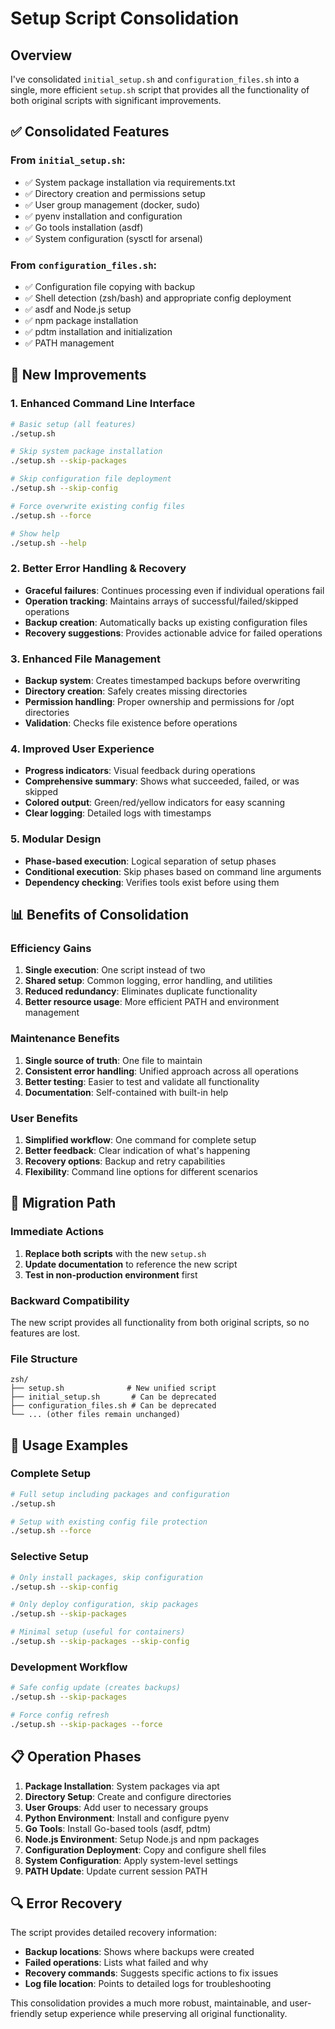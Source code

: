# Setup Script Consolidation

## Overview

I've consolidated `initial_setup.sh` and `configuration_files.sh` into a single, more efficient `setup.sh` script that provides all the functionality of both original scripts with significant improvements.

## ✅ **Consolidated Features**

### From `initial_setup.sh`:
- ✅ System package installation via requirements.txt
- ✅ Directory creation and permissions setup  
- ✅ User group management (docker, sudo)
- ✅ pyenv installation and configuration
- ✅ Go tools installation (asdf)
- ✅ System configuration (sysctl for arsenal)

### From `configuration_files.sh`:
- ✅ Configuration file copying with backup
- ✅ Shell detection (zsh/bash) and appropriate config deployment
- ✅ asdf and Node.js setup
- ✅ npm package installation
- ✅ pdtm installation and initialization
- ✅ PATH management

## 🚀 **New Improvements**

### 1. **Enhanced Command Line Interface**
```bash
# Basic setup (all features)
./setup.sh

# Skip system package installation
./setup.sh --skip-packages

# Skip configuration file deployment
./setup.sh --skip-config

# Force overwrite existing config files
./setup.sh --force

# Show help
./setup.sh --help
```

### 2. **Better Error Handling & Recovery**
- **Graceful failures**: Continues processing even if individual operations fail
- **Operation tracking**: Maintains arrays of successful/failed/skipped operations
- **Backup creation**: Automatically backs up existing configuration files
- **Recovery suggestions**: Provides actionable advice for failed operations

### 3. **Enhanced File Management**
- **Backup system**: Creates timestamped backups before overwriting
- **Directory creation**: Safely creates missing directories
- **Permission handling**: Proper ownership and permissions for /opt directories
- **Validation**: Checks file existence before operations

### 4. **Improved User Experience**
- **Progress indicators**: Visual feedback during operations
- **Comprehensive summary**: Shows what succeeded, failed, or was skipped
- **Colored output**: Green/red/yellow indicators for easy scanning
- **Clear logging**: Detailed logs with timestamps

### 5. **Modular Design**
- **Phase-based execution**: Logical separation of setup phases
- **Conditional execution**: Skip phases based on command line arguments
- **Dependency checking**: Verifies tools exist before using them

## 📊 **Benefits of Consolidation**

### **Efficiency Gains**
1. **Single execution**: One script instead of two
2. **Shared setup**: Common logging, error handling, and utilities
3. **Reduced redundancy**: Eliminates duplicate functionality
4. **Better resource usage**: More efficient PATH and environment management

### **Maintenance Benefits**
1. **Single source of truth**: One file to maintain
2. **Consistent error handling**: Unified approach across all operations
3. **Better testing**: Easier to test and validate all functionality
4. **Documentation**: Self-contained with built-in help

### **User Benefits**
1. **Simplified workflow**: One command for complete setup
2. **Better feedback**: Clear indication of what's happening
3. **Recovery options**: Backup and retry capabilities
4. **Flexibility**: Command line options for different scenarios

## 🔄 **Migration Path**

### **Immediate Actions**
1. **Replace both scripts** with the new `setup.sh`
2. **Update documentation** to reference the new script
3. **Test in non-production environment** first

### **Backward Compatibility**
The new script provides all functionality from both original scripts, so no features are lost.

### **File Structure**
```
zsh/
├── setup.sh              # New unified script
├── initial_setup.sh       # Can be deprecated
├── configuration_files.sh # Can be deprecated
└── ... (other files remain unchanged)
```

## 🎯 **Usage Examples**

### **Complete Setup**
```bash
# Full setup including packages and configuration
./setup.sh

# Setup with existing config file protection
./setup.sh --force
```

### **Selective Setup**
```bash
# Only install packages, skip configuration
./setup.sh --skip-config

# Only deploy configuration, skip packages
./setup.sh --skip-packages

# Minimal setup (useful for containers)
./setup.sh --skip-packages --skip-config
```

### **Development Workflow**
```bash
# Safe config update (creates backups)
./setup.sh --skip-packages

# Force config refresh
./setup.sh --skip-packages --force
```

## 📋 **Operation Phases**

1. **Package Installation**: System packages via apt
2. **Directory Setup**: Create and configure directories
3. **User Groups**: Add user to necessary groups
4. **Python Environment**: Install and configure pyenv
5. **Go Tools**: Install Go-based tools (asdf, pdtm)
6. **Node.js Environment**: Setup Node.js and npm packages
7. **Configuration Deployment**: Copy and configure shell files
8. **System Configuration**: Apply system-level settings
9. **PATH Update**: Update current session PATH

## 🔍 **Error Recovery**

The script provides detailed recovery information:
- **Backup locations**: Shows where backups were created
- **Failed operations**: Lists what failed and why
- **Recovery commands**: Suggests specific actions to fix issues
- **Log file location**: Points to detailed logs for troubleshooting

This consolidation provides a much more robust, maintainable, and user-friendly setup experience while preserving all original functionality.
